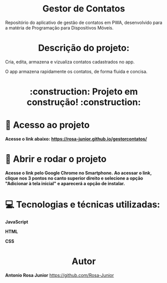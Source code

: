 # <h1 align="center"> Gestor de Contatos </h1>

Repositório do aplicativo de gestão de contatos em PWA, desenvolvido para a matéria de Programação para Dispositivos Móveis. 

# <h1 align="center"> Descrição do projeto: </h1>

Cria, edita, armazena e vizualiza contatos cadastrados no app. 

O app armazena rapidamente os contatos, de forma fluida e concisa.

<h1 align="center"> :construction: Projeto em construção! :construction: </h1>

# :file_folder: Acesso ao projeto

**Acesse o link abaixo:**
**https://rosa-junior.github.io/gestorcontatos/**

# :floppy_disk: Abrir e rodar o projeto

**Acesse o link pelo Google Chrome no Smartphone.**
**Ao acessar o link, clique nos 3 pontos no canto superior direito e selecione a opção "Adicionar à tela inicial" e aparecerá a opção de instalar.**


# :computer: Tecnologias e técnicas utilizadas:

**JavaScript**

**HTML**

**CSS**

# <h1 align="center"> Autor </h1>
**Antonio Rosa Junior**
https://github.com/Rosa-Junior
